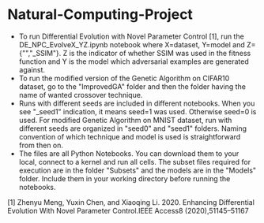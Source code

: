 # Natural-Computing-Project

* To run Differential Evolution with Novel Parameter Control \[1], run the 
DE_NPC_EvolveX_YZ.ipynb notebook where X=dataset, Y=model and Z={"","\_SSIM"}. Z is the indicator of whether SSIM was used in the fitness function and Y is the model which adversarial examples are generated against.
* To run the modified version of the Genetic Algorithm on CIFAR10 dataset, go to the "ImprovedGA" folder and then the folder having the name of wanted crossover technique. 
* Runs with different seeds are included in different notebooks. When you see "\_seed1" indication, it means seed=1 was used. Otherwise seed=0 is used. For modified Genetic Algorithm on MNIST dataset, run with different seeds are organized in "seed0" and "seed1" folders. Naming convention of which technique and model is used is straightforward from then on.
* The files are all Python Notebooks. You can download them to your local, connect to a kernel and run all cells. The subset files required for execution are in the folder "Subsets" and the models are in the "Models" folder. Include them in your working directory before running the notebooks.

\[1] Zhenyu Meng, Yuxin Chen, and Xiaoqing Li. 2020. Enhancing Differential Evolution With Novel Parameter Control.IEEE Access8 (2020),51145–51167

